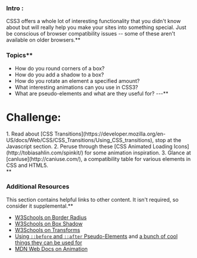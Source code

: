 ### Intro :
>
CSS3 offers a whole lot of interesting functionality that you didn't know about but will really help you make your sites into something special.  Just be conscious of browser compatibility issues -- some of these aren't available on older browsers.**


###  Topics**


* How do you round corners of a box?
* How do you add a shadow to a box?
* How do you rotate an element a specified amount?
* What interesting animations can you use in CSS3?
* What are pseudo-elements and what are they useful for?
---**


# Challenge:
<div class="lesson-content__panel" markdown="1">
1. Read about [CSS Transitions](https://developer.mozilla.org/en-US/docs/Web/CSS/CSS_Transitions/Using_CSS_transitions), stop at the Javascript section.
2. Peruse through these [CSS Animated Loading Icons](http://tobiasahlin.com/spinkit/) for some animation inspiration.
3. Glance at [canIuse](http://caniuse.com/), a compatibility table for various elements in CSS and HTML5.
</div>**


### Additional Resources
This section contains helpful links to other content. It isn't required, so consider it supplemental.**


* [W3Schools on Border Radius](https://www.w3schools.com/cssref/css3_pr_border-radius.asp)
* [W3Schools on Box Shadow](https://www.w3schools.com/cssref/css3_pr_box-shadow.asp)
* [W3Schools on Transforms](https://www.w3schools.com/cssref/css3_pr_transform.asp)
* [Using `::before` and `::after` Pseudo-Elements](https://css-tricks.com/almanac/selectors/a/after-and-before/) and
[a bunch of cool things they can be used for](https://css-tricks.com/pseudo-element-roundup/)
* [MDN Web Docs on Animation](https://developer.mozilla.org/en-US/docs/Web/CSS/animation)
